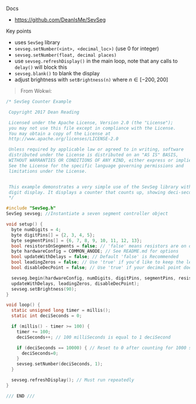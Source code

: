 
Docs
- https://github.com/DeanIsMe/SevSeg

Key points
- uses `SevSeg` library 
- `sevseg.setNumber(<int>, <decimal_loc>)` (use 0 for integer)
- `sevseg.setNumber(float, decimal places)`
- use `sevseg.refreshDisplay()` in the main loop, note that any calls to `delay()` will block this
- `sevseg.blank()` to blank the display
- adjust brightness with `setBrightness(n)` where $n \in [-200,200]$


> From Wokwi:
```c
/* SevSeg Counter Example

 Copyright 2017 Dean Reading

 Licensed under the Apache License, Version 2.0 (the "License");
 you may not use this file except in compliance with the License.
 You may obtain a copy of the License at
 http://www.apache.org/licenses/LICENSE-2.0

 Unless required by applicable law or agreed to in writing, software
 distributed under the License is distributed on an "AS IS" BASIS,
 WITHOUT WARRANTIES OR CONDITIONS OF ANY KIND, either express or implied.
 See the License for the specific language governing permissions and
 limitations under the License.


 This example demonstrates a very simple use of the SevSeg library with a 4
 digit display. It displays a counter that counts up, showing deci-seconds.
 */

#include "SevSeg.h"
SevSeg sevseg; //Instantiate a seven segment controller object

void setup() {
  byte numDigits = 4;
  byte digitPins[] = {2, 3, 4, 5};
  byte segmentPins[] = {6, 7, 8, 9, 10, 11, 12, 13};
  bool resistorsOnSegments = false; // 'false' means resistors are on digit pins
  byte hardwareConfig = COMMON_ANODE; // See README.md for options
  bool updateWithDelays = false; // Default 'false' is Recommended
  bool leadingZeros = false; // Use 'true' if you'd like to keep the leading zeros
  bool disableDecPoint = false; // Use 'true' if your decimal point doesn't exist or isn't connected

  sevseg.begin(hardwareConfig, numDigits, digitPins, segmentPins, resistorsOnSegments,
  updateWithDelays, leadingZeros, disableDecPoint);
  sevseg.setBrightness(90);
}

void loop() {
  static unsigned long timer = millis();
  static int deciSeconds = 0;

  if (millis() - timer >= 100) {
    timer += 100;
    deciSeconds++; // 100 milliSeconds is equal to 1 deciSecond

    if (deciSeconds == 10000) { // Reset to 0 after counting for 1000 seconds.
      deciSeconds=0;
    }
    sevseg.setNumber(deciSeconds, 1);
  }

  sevseg.refreshDisplay(); // Must run repeatedly
}

/// END ///

```